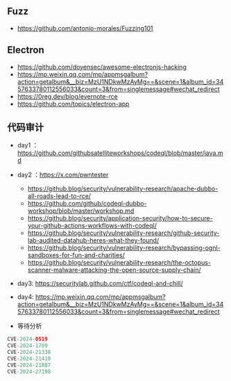 
## Fuzz
- https://github.com/antonio-morales/Fuzzing101

## Electron
- https://github.com/doyensec/awesome-electronjs-hacking
- https://mp.weixin.qq.com/mp/appmsgalbum?action=getalbum&__biz=MzU1NDkwMzAyMg==&scene=1&album_id=3457633780112556033&count=3&from=singlemessage#wechat_redirect
- https://0reg.dev/blog/evernote-rce
- https://github.com/topics/electron-app
## 代码审计

- day1 ： https://github.com/githubsatelliteworkshops/codeql/blob/master/java.md
- day2 ：https://x.com/pwntester
	- https://github.blog/security/vulnerability-research/apache-dubbo-all-roads-lead-to-rce/
	- https://github.com/github/codeql-dubbo-workshop/blob/master/workshop.md
	- https://github.blog/security/application-security/how-to-secure-your-github-actions-workflows-with-codeql/
	- https://github.blog/security/vulnerability-research/github-security-lab-audited-datahub-heres-what-they-found/
	- https://github.blog/security/vulnerability-research/bypassing-ognl-sandboxes-for-fun-and-charities/
	- https://github.blog/security/vulnerability-research/the-octopus-scanner-malware-attacking-the-open-source-supply-chain/
- day3: https://securitylab.github.com/ctf/codeql-and-chill/
- day4: https://mp.weixin.qq.com/mp/appmsgalbum?action=getalbum&__biz=MzU1NDkwMzAyMg==&scene=1&album_id=3457633780112556033&count=3&from=singlemessage#wechat_redirect

- 等待分析
```java
CVE-2024-0519
CVE-2024-1709
CVE-2024-21338
CVE-2024-21410
CVE-2024-21887
CVE-2024-27198
```